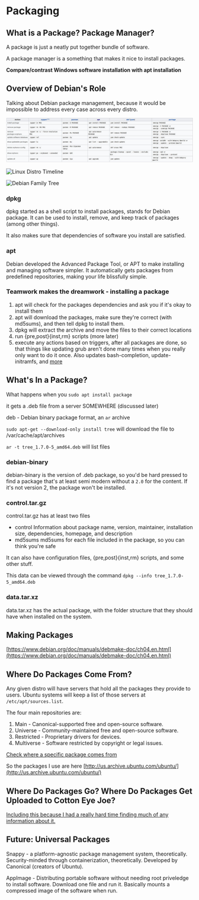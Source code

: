 # Packaging

## What is a Package? Package Manager?

A package is just a neatly put together bundle of software.

A package manager is a something that makes it nice to install packages.

**Compare/contrast Windows software installation with apt installation**

## Overview of Debian's Role

Talking about Debian package management, because it would be impossible to
address every case across every distro.

![image](package_manager_comparison_table.jpg
)

![Linux Distro Timeline](https://www.cyberciti.biz/tips/wp-content/uploads/2007/06/44218-linuxdistrotimeline-7.2.png)

![Debian Family Tree](https://upload.wikimedia.org/wikipedia/commons/d/d8/Debian_family_tree_11-06.png)

### dpkg
dpkg started as a shell script to install packages, stands for Debian package.
It can be used to install, remove, and keep track of packages (among other
things).

It also makes sure that dependencies of software you install are satisfied.

### apt
Debian developed the Advanced Package Tool, or APT to make installing and
managing software simpler. It automatically gets packages from predefined
repositories, making your life blissfully simple.

### Teamwork makes the dreamwork - installing a package
1. apt will check for the packages dependencies and ask you if it's okay to
   install them
2. apt will download the packages, make sure they're correct (with md5sums), and
   then tell dpkg to install them.
3. dpkg will extract the archive and move the files to their correct locations
4. run {pre,post}{inst,rm} scripts (more later)
5. execute any actions based on triggers, after all packages are done, so that
   things like updating grub aren't done many times when you really only want to
   do it once. Also updates bash-completion, update-initramfs, and
   [more](https://wiki.debian.org/DpkgTriggers)

## What's In a Package?

What happens when you `sudo apt install package`

it gets a .deb file from a server SOMEWHERE (discussed later)

deb - Debian binary package format, an `ar` archive

`sudo apt-get --download-only install tree` will download the file to
/var/cache/apt/archives

`ar -t tree_1.7.0-5_amd64.deb` will list files

### debian-binary

debian-binary is the version of .deb package, so you'd be hard pressed to find
a package that's at least semi modern without a `2.0` for the content. If it's
not version 2, the package won't be installed.

### control.tar.gz

control.tar.gz has at least two files
 - control
    Information about package name, version, maintainer, installation size,
    dependencies, homepage, and description
 - md5sums
    md5sums for each file included in the package, so you can think you're safe

It can also have configuration files, {pre,post}{inst,rm} scripts, and some
other stuff.

This data can be viewed through the command `dpkg --info tree_1.7.0-5_amd64.deb`

### data.tar.xz

data.tar.xz has the actual package, with the folder structure that they should
have when installed on the system.

## Making Packages

[https://www.debian.org/doc/manuals/debmake-doc/ch04.en.html](https://www.debian.org/doc/manuals/debmake-doc/ch04.en.html)


## Where Do Packages Come From?

Any given distro will have servers that hold all the packages they provide to
users. Ubuntu systems will keep a list of those servers at
`/etc/apt/sources.list`.

The four main repositories are:

1. Main - Canonical-supported free and open-source software.
2. Universe - Community-maintained free and open-source software.
3. Restricted - Proprietary drivers for devices.
4. Multiverse - Software restricted by copyright or legal issues.

[Check where a specific package comes
from](https://askubuntu.com/questions/8560/how-do-i-find-out-which-repository-a-package-comes-from#8567)

So the packages I use are here
[http://us.archive.ubuntu.com/ubuntu/](http://us.archive.ubuntu.com/ubuntu/)

## Where Do Packages Go? Where Do Packages Get Uploaded to Cotton Eye Joe?

[Including this because I had a really hard time finding much of any information
about
it.](https://askubuntu.com/questions/16446/how-to-get-my-software-into-ubuntu)

## Future: Universal Packages

Snappy - a platform-agnostic package management system, theoretically.
Security-minded through containerization, theoretically. Developed by Canonical
(creators of Ubuntu).

AppImage - Distributing portable software without needing root priveledge to
install software. Download one file and run it. Basically mounts a compressed
image of the software when run.

<!-- vim: set tw=80 spell -->
